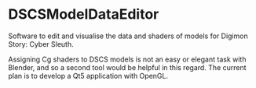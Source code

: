 # DSCSModelDataEditor
Software to edit and visualise the data and shaders of models for Digimon Story: Cyber Sleuth.

Assigning Cg shaders to DSCS models is not an easy or elegant task with Blender, and so a second tool would be helpful in this regard. The current plan is to develop a Qt5 application with OpenGL.
